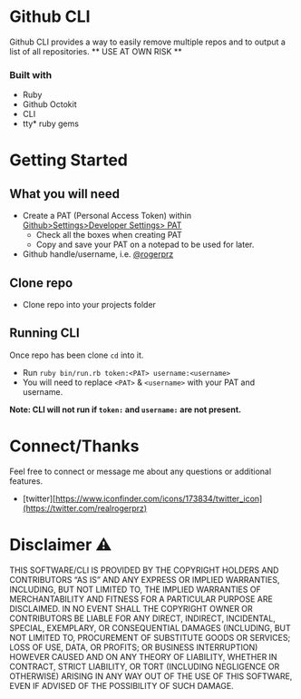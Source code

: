 # Github CLI 

Github CLI provides a way to easily remove multiple repos and to output a list of all repositories. 
** USE AT OWN RISK ** 

### Built with
* Ruby
* Github Octokit
* CLI
* tty* ruby gems

# Getting Started

## What you will need 

* Create a PAT (Personal Access Token) within [Github>Settings>Developer Settings> PAT](https://github.com/settings/tokens) 
  * Check all the boxes when creating PAT
  * Copy and save your PAT on a notepad to be used for later.
* Github handle/username, i.e. [@rogerprz](https://github.com/rogerprz)


## Clone repo 

* Clone repo into your projects folder

## Running CLI 
 
 Once repo has been clone `cd` into it.
  * Run `ruby bin/run.rb token:<PAT> username:<username>`
   * You will need to replace `<PAT>` & `<username>` with your PAT and username.
   
**Note: CLI will not run if `token:` and `username:` are not present.**


# Connect/Thanks 
Feel free to connect or message me about any questions or additional features. 
* [twitter][https://www.iconfinder.com/icons/173834/twitter_icon](https://twitter.com/realrogerprz)

# Disclaimer :warning:

THIS SOFTWARE/CLI IS PROVIDED BY THE COPYRIGHT HOLDERS AND CONTRIBUTORS “AS IS” AND ANY EXPRESS OR IMPLIED WARRANTIES, INCLUDING, BUT NOT LIMITED TO, THE IMPLIED WARRANTIES OF MERCHANTABILITY AND FITNESS FOR A PARTICULAR PURPOSE ARE DISCLAIMED. IN NO EVENT SHALL THE COPYRIGHT OWNER OR CONTRIBUTORS BE LIABLE FOR ANY DIRECT, INDIRECT, INCIDENTAL, SPECIAL, EXEMPLARY, OR CONSEQUENTIAL DAMAGES (INCLUDING, BUT NOT LIMITED TO, PROCUREMENT OF SUBSTITUTE GOODS OR SERVICES; LOSS OF USE, DATA, OR PROFITS; OR BUSINESS INTERRUPTION) HOWEVER CAUSED AND ON ANY THEORY OF LIABILITY, WHETHER IN CONTRACT, STRICT LIABILITY, OR TORT (INCLUDING NEGLIGENCE OR OTHERWISE) ARISING IN ANY WAY OUT OF THE USE OF THIS SOFTWARE, EVEN IF ADVISED OF THE POSSIBILITY OF SUCH DAMAGE.

